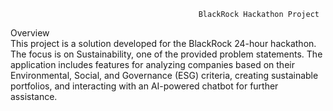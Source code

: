                                               BlackRock Hackathon Project 
Overview  
This project is a solution developed for the BlackRock 24-hour hackathon. The focus is on 
Sustainability, one of the provided problem statements. The application includes features for 
analyzing companies based on their Environmental, Social, and Governance (ESG) criteria, creating 
sustainable portfolios, and interacting with an AI-powered chatbot for further assistance.
